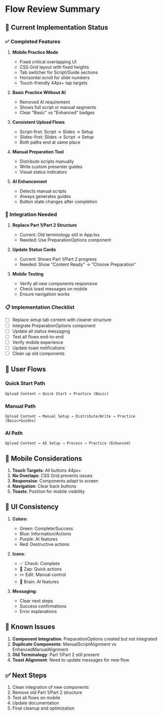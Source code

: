 # Flow Review Summary

## 🎯 Current Implementation Status

### ✅ Completed Features

1. **Mobile Practice Mode**
   - Fixed critical overlapping UI
   - CSS Grid layout with fixed heights
   - Tab switcher for Script/Guide sections
   - Horizontal scroll for slide numbers
   - Touch-friendly 44px+ tap targets

2. **Basic Practice Without AI**
   - Removed AI requirement
   - Shows full script or manual segments
   - Clear "Basic" vs "Enhanced" badges

3. **Consistent Upload Flows**
   - Script-first: Script → Slides → Setup
   - Slides-first: Slides → Script → Setup
   - Both paths end at same place

4. **Manual Preparation Tool**
   - Distribute scripts manually
   - Write custom presenter guides
   - Visual status indicators

5. **AI Enhancement**
   - Detects manual scripts
   - Always generates guides
   - Button state changes after completion

### 🚧 Integration Needed

1. **Replace Part 1/Part 2 Structure**
   - Current: Old terminology still in App.tsx
   - Needed: Use PreparationOptions component

2. **Update Status Cards**
   - Current: Shows Part 1/Part 2 progress
   - Needed: Show "Content Ready" → "Choose Preparation"

3. **Mobile Testing**
   - Verify all new components responsive
   - Check toast messages on mobile
   - Ensure navigation works

### 📋 Implementation Checklist

- [ ] Replace setup tab content with cleaner structure
- [ ] Integrate PreparationOptions component
- [ ] Update all status messaging
- [ ] Test all flows end-to-end
- [ ] Verify mobile experience
- [ ] Update toast notifications
- [ ] Clean up old components

## 🔄 User Flows

### Quick Start Path
```
Upload Content → Quick Start → Practice (Basic)
```

### Manual Path
```
Upload Content → Manual Setup → Distribute/Write → Practice (Basic+Guides)
```

### AI Path
```
Upload Content → AI Setup → Process → Practice (Enhanced)
```

## 📱 Mobile Considerations

1. **Touch Targets**: All buttons 44px+
2. **No Overlaps**: CSS Grid prevents issues
3. **Responsive**: Components adapt to screen
4. **Navigation**: Clear back buttons
5. **Toasts**: Position for mobile visibility

## 🎨 UI Consistency

1. **Colors**:
   - Green: Complete/Success
   - Blue: Information/Actions
   - Purple: AI features
   - Red: Destructive actions

2. **Icons**:
   - ✅ Check: Complete
   - 🚀 Zap: Quick actions
   - ✏️ Edit: Manual control
   - 🧠 Brain: AI features

3. **Messaging**:
   - Clear next steps
   - Success confirmations
   - Error explanations

## 🐛 Known Issues

1. **Component Integration**: PreparationOptions created but not integrated
2. **Duplicate Components**: ManualScriptAlignment vs EnhancedManualAlignment
3. **Old Terminology**: Part 1/Part 2 still present
4. **Toast Alignment**: Need to update messages for new flow

## ✅ Next Steps

1. Clean integration of new components
2. Remove old Part 1/Part 2 structure
3. Test all flows on mobile
4. Update documentation
5. Final cleanup and optimization
